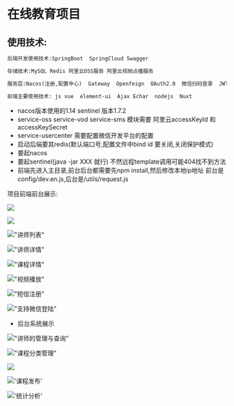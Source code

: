 # 在线教育项目

## 		使用技术:

```markdown
后端开发使用技术:SpringBoot  SpringCloud Swagger

存储技术:MySQL Redis 阿里云OSS服务 阿里云视频点播服务

服务层:Nacos(注册,配置中心)  Gateway  Openfeign  OAuth2.0  微信扫码登录  JWT   alibaba-sentinel

前端主要使用技术: js vue  element-ui  Ajax Echar  nodejs  Nuxt
```



- nacos版本使用的1.14  sentinel 版本1.7.2
- service-oss service-vod service-sms 模块需要 阿里云accessKeyId 和 accessKeySecret
- service-usercenter 需要配置微信开发平台的配置
- 启动后端要其redis(默认端口号,配置文件中bind id 要关闭,关闭保护模式)
- 要起nacos
- 要起sentinel(java -jar XXX 就行) 不然远程template调用可能404找不到方法
- 前端先进入主目录,前台后台都需要先npm install,然后修改本地ip地址 前台是config/dev.en.js,后台是/utils/request.js



项目前端前台展示:

![](https://edu-avatar1.oss-cn-beijing.aliyuncs.com/img/%E9%A6%96%E9%A1%B5.png)



![](https://edu-avatar1.oss-cn-beijing.aliyuncs.com/img/QQ%E6%88%AA%E5%9B%BE202008040158528.png )



!["讲师列表"](https://edu-avatar1.oss-cn-beijing.aliyuncs.com/img/QQ%E6%88%AA%E5%9B%BE20200804020003.png)



!["讲师详情"](https://edu-avatar1.oss-cn-beijing.aliyuncs.com/img/%E8%AE%B2%E5%B8%88%E8%AF%A6%E6%83%85.png)


!["课程详情"](https://edu-avatar1.oss-cn-beijing.aliyuncs.com/img/%E8%AF%BE%E7%A8%8B%E8%AF%A6%E6%83%85.png)


!["视频播放"](https://edu-avatar1.oss-cn-beijing.aliyuncs.com/img/%E8%A7%86%E9%A2%91%E6%92%AD%E6%94%BE.png)


!["短信注册"](https://edu-avatar1.oss-cn-beijing.aliyuncs.com/img/%E7%9F%AD%E4%BF%A1%E6%B3%A8%E5%86%8C.png)


!["支持微信登陆"](https://edu-avatar1.oss-cn-beijing.aliyuncs.com/img/%E6%94%AF%E6%8C%81%E5%BE%AE%E4%BF%A1%E7%99%BB%E5%BD%95.png)


- 后台系统展示
  

!["讲师的管理与查询"](https://edu-avatar1.oss-cn-beijing.aliyuncs.com/img/%E5%90%8E%E5%8F%B0/%E8%AE%B2%E5%B8%88%E7%9A%84%E7%AE%A1%E7%90%86%E4%B8%8E%E6%9F%A5%E8%AF%A2.png)



!["课程分类管理"](https://edu-avatar1.oss-cn-beijing.aliyuncs.com/img/%E5%90%8E%E5%8F%B0/%E8%AF%BE%E7%A8%8B%E5%88%86%E7%B1%BB%E7%AE%A1%E7%90%86.png)



![](https://edu-avatar1.oss-cn-beijing.aliyuncs.com/img/%E5%90%8E%E5%8F%B0/%E8%AF%BE%E7%A8%8B%E7%9A%84%E7%AE%A1%E7%90%86%E6%B7%BB%E5%8A%A0.png)



!['课程发布'](https://edu-avatar1.oss-cn-beijing.aliyuncs.com/img/%E5%90%8E%E5%8F%B0/%E8%AF%BE%E7%A8%8B%E5%8F%91%E5%B8%83.png)



!['统计分析'](https://edu-avatar1.oss-cn-beijing.aliyuncs.com/img/%E5%90%8E%E5%8F%B0/%E7%BB%9F%E8%AE%A1%E5%88%86%E6%9E%90.png)
